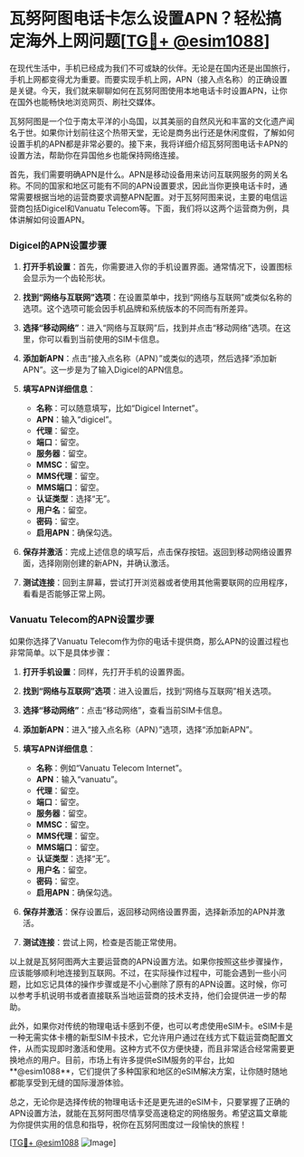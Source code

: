# 瓦努阿图电话卡怎么设置APN？轻松搞定海外上网问题[[TG💪+ @esim1088](https://t.me/s/esim1088)]

在现代生活中，手机已经成为我们不可或缺的伙伴。无论是在国内还是出国旅行，手机上网都变得尤为重要。而要实现手机上网，APN（接入点名称）的正确设置是关键。今天，我们就来聊聊如何在瓦努阿图使用本地电话卡时设置APN，让你在国外也能畅快地浏览网页、刷社交媒体。

瓦努阿图是一个位于南太平洋的小岛国，以其美丽的自然风光和丰富的文化遗产闻名于世。如果你计划前往这个热带天堂，无论是商务出行还是休闲度假，了解如何设置手机的APN都是非常必要的。接下来，我将详细介绍瓦努阿图电话卡APN的设置方法，帮助你在异国他乡也能保持网络连接。

首先，我们需要明确APN是什么。APN是移动设备用来访问互联网服务的网关名称。不同的国家和地区可能有不同的APN设置要求，因此当你更换电话卡时，通常需要根据当地的运营商要求调整APN配置。对于瓦努阿图来说，主要的电信运营商包括Digicel和Vanuatu Telecom等。下面，我们将以这两个运营商为例，具体讲解如何设置APN。

### Digicel的APN设置步骤

1. **打开手机设置**：首先，你需要进入你的手机设置界面。通常情况下，设置图标会显示为一个齿轮形状。
   
2. **找到“网络与互联网”选项**：在设置菜单中，找到“网络与互联网”或类似名称的选项。这个选项可能会因手机品牌和系统版本的不同而有所差异。

3. **选择“移动网络”**：进入“网络与互联网”后，找到并点击“移动网络”选项。在这里，你可以看到当前使用的SIM卡信息。

4. **添加新APN**：点击“接入点名称（APN）”或类似的选项，然后选择“添加新APN”。这一步是为了输入Digicel的APN信息。

5. **填写APN详细信息**：
   - **名称**：可以随意填写，比如“Digicel Internet”。
   - **APN**：输入“digicel”。
   - **代理**：留空。
   - **端口**：留空。
   - **服务器**：留空。
   - **MMSC**：留空。
   - **MMS代理**：留空。
   - **MMS端口**：留空。
   - **认证类型**：选择“无”。
   - **用户名**：留空。
   - **密码**：留空。
   - **启用APN**：确保勾选。

6. **保存并激活**：完成上述信息的填写后，点击保存按钮。返回到移动网络设置界面，选择刚刚创建的新APN，并确认激活。

7. **测试连接**：回到主屏幕，尝试打开浏览器或者使用其他需要联网的应用程序，看看是否能够正常上网。

### Vanuatu Telecom的APN设置步骤

如果你选择了Vanuatu Telecom作为你的电话卡提供商，那么APN的设置过程也非常简单。以下是具体步骤：

1. **打开手机设置**：同样，先打开手机的设置界面。

2. **找到“网络与互联网”选项**：进入设置后，找到“网络与互联网”相关选项。

3. **选择“移动网络”**：点击“移动网络”，查看当前SIM卡信息。

4. **添加新APN**：进入“接入点名称（APN）”选项，选择“添加新APN”。

5. **填写APN详细信息**：
   - **名称**：例如“Vanuatu Telecom Internet”。
   - **APN**：输入“vanuatu”。
   - **代理**：留空。
   - **端口**：留空。
   - **服务器**：留空。
   - **MMSC**：留空。
   - **MMS代理**：留空。
   - **MMS端口**：留空。
   - **认证类型**：选择“无”。
   - **用户名**：留空。
   - **密码**：留空。
   - **启用APN**：确保勾选。

6. **保存并激活**：保存设置后，返回移动网络设置界面，选择新添加的APN并激活。

7. **测试连接**：尝试上网，检查是否能正常使用。

以上就是瓦努阿图两大主要运营商的APN设置方法。如果你按照这些步骤操作，应该能够顺利地连接到互联网。不过，在实际操作过程中，可能会遇到一些小问题，比如忘记具体的操作步骤或是不小心删除了原有的APN设置。这时候，你可以参考手机说明书或者直接联系当地运营商的技术支持，他们会提供进一步的帮助。

此外，如果你对传统的物理电话卡感到不便，也可以考虑使用eSIM卡。eSIM卡是一种无需实体卡槽的新型SIM卡技术，它允许用户通过在线方式下载运营商配置文件，从而实现即时激活和使用。这种方式不仅方便快捷，而且非常适合经常需要更换地点的用户。目前，市场上有许多提供eSIM服务的平台，比如**@esim1088**，它们提供了多种国家和地区的eSIM解决方案，让你随时随地都能享受到无缝的国际漫游体验。

总之，无论你是选择传统的物理电话卡还是更先进的eSIM卡，只要掌握了正确的APN设置方法，就能在瓦努阿图尽情享受高速稳定的网络服务。希望这篇文章能为你提供实用的信息和指导，祝你在瓦努阿图度过一段愉快的旅程！

[[TG💪+ @esim1088](https://t.me/s/esim1088) ![Image](https://i.postimg.cc/4NQfJmqS/Snipaste-2025-05-13-00-14-12.png)]
